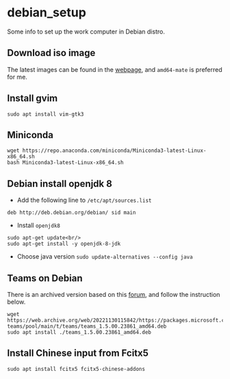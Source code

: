 # debian_setup

Some info to set up the work computer in Debian distro.

## Download iso image
The latest images can be found in the [webpage](https://cdimage.debian.org/cdimage/release/current-live/amd64/iso-hybrid/), and `amd64-mate` is preferred for me.
## Install gvim
```
sudo apt install vim-gtk3
```
## Miniconda
```
wget https://repo.anaconda.com/miniconda/Miniconda3-latest-Linux-x86_64.sh
bash Miniconda3-latest-Linux-x86_64.sh
```
## Debian install openjdk 8
- Add the following line to `/etc/apt/sources.list`
```
deb http://deb.debian.org/debian/ sid main
```
- Install `openjdk8`
```
sudo apt-get update<br/>
sudo apt-get install -y openjdk-8-jdk
```
- Choose java version
`sudo update-alternatives --config java`

## Teams on Debian
There is an archived version based on this [forum](https://askubuntu.com/questions/1457083/cant-download-microsoft-teams-deb-file), and follow the instruction below.
```
wget https://web.archive.org/web/20221130115842/https://packages.microsoft.com/repos/ms-teams/pool/main/t/teams/teams_1.5.00.23861_amd64.deb
sudo apt install ./teams_1.5.00.23861_amd64.deb 
```

## Install Chinese input from Fcitx5
```
sudo apt install fcitx5 fcitx5-chinese-addons
```
